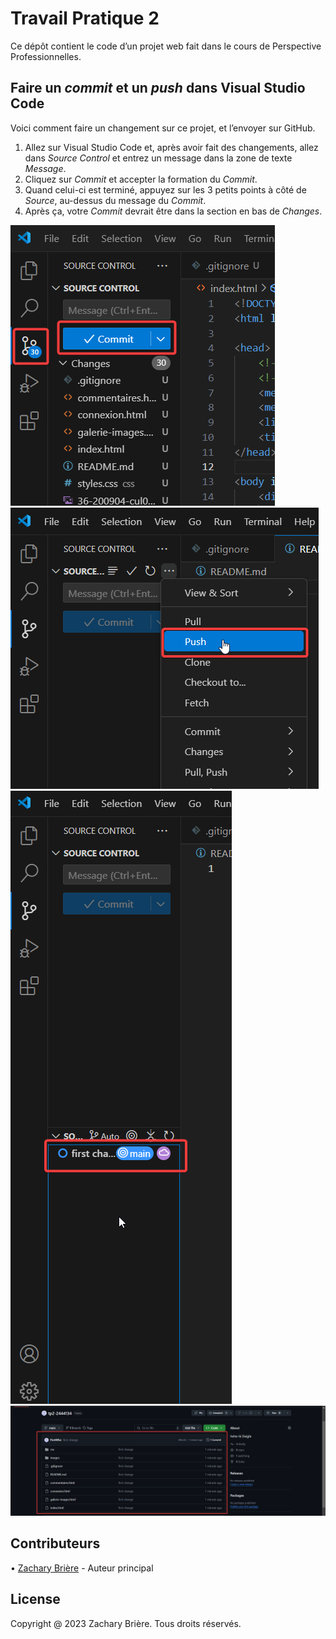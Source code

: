 # Travail Pratique 2

Ce dépôt contient le code d’un projet web fait dans le cours de Perspective Professionnelles.  

## Faire un *commit* et un *push* dans Visual Studio Code

Voici comment faire un changement sur ce projet, et l’envoyer sur GitHub.  

1. Allez sur Visual Studio Code et, après avoir fait des changements, allez dans *Source Control* et entrez un message dans la zone de texte *Message*.
2. Cliquez sur *Commit* et accepter la formation du *Commit*.
3. Quand celui-ci est terminé, appuyez sur les 3 petits points à côté de *Source*, au-dessus du message du *Commit*.
4. Après ça, votre *Commit* devrait être dans la section en bas de *Changes*.

![Pers1](/.docs/Pers1.png)  
![Pers2](/.docs/pers2.png)  
![Pers3](/.docs/pers3.png)  
![Pers4](/.docs/pers4.png)  

## Contributeurs  

• [Zachary Brière](https://github.com/FireWhic) - Auteur principal  

## License  

Copyright @ 2023 Zachary Brière. Tous droits réservés.
